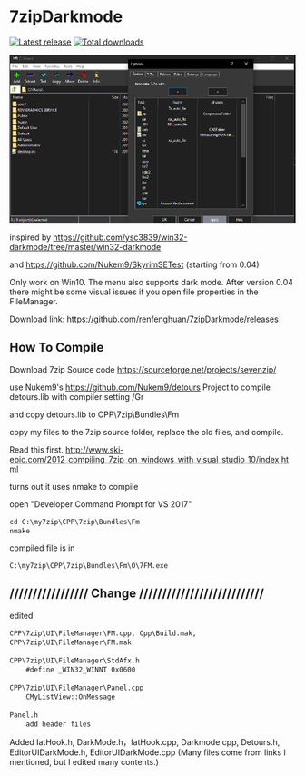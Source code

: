 # 7zipDarkmode

[![Latest release](https://img.shields.io/github/v/release/renfenghuan/7zipDarkmode?include_prereleases)](https://github.com/renfenghuan/7zipDarkmode/latest)
[![Total downloads](https://img.shields.io/github/downloads/renfenghuan/7zipDarkmode/total.svg)](https://github.com/renfenghuan/7zipDarkmode/releases)

![](7zDark.png)

inspired by https://github.com/ysc3839/win32-darkmode/tree/master/win32-darkmode

and https://github.com/Nukem9/SkyrimSETest	(starting from 0.04)


Only work on Win10. The menu also supports dark mode. After version 0.04 there might be some visual issues if you open file properties in the FileManager.

Download link: https://github.com/renfenghuan/7zipDarkmode/releases


## How To Compile 

Download 7zip Source code https://sourceforge.net/projects/sevenzip/

use Nukem9's https://github.com/Nukem9/detours Project to compile detours.lib with compiler setting /Gr

and copy detours.lib to CPP\7zip\Bundles\Fm

copy my files to the 7zip source folder, replace the old files, and compile.

Read this first.
	http://www.ski-epic.com/2012_compiling_7zip_on_windows_with_visual_studio_10/index.html

turns out it uses nmake to compile
	
open "Developer Command Prompt for VS 2017"

	cd C:\my7zip\CPP\7zip\Bundles\Fm
	nmake


compiled file is in 

	C:\my7zip\CPP\7zip\Bundles\Fm\O\7FM.exe
	
	
	
## ///////////////// Change ///////////////////////////

edited

	CPP\7zip\UI\FileManager\FM.cpp, Cpp\Build.mak, CPP\7zip\UI\FileManager\FM.mak
	
	CPP\7zip\UI\FileManager\StdAfx.h
		#define _WIN32_WINNT 0x0600
		
	CPP\7zip\UI\FileManager\Panel.cpp
		CMyListView::OnMessage
		
	Panel.h
		add header files
		
Added
	IatHook.h, DarkMode.h，IatHook.cpp, Darkmode.cpp, Detours.h, EditorUIDarkMode.h, EditorUIDarkMode.cpp
	(Many files come from links I mentioned, but I edited many contents.)
